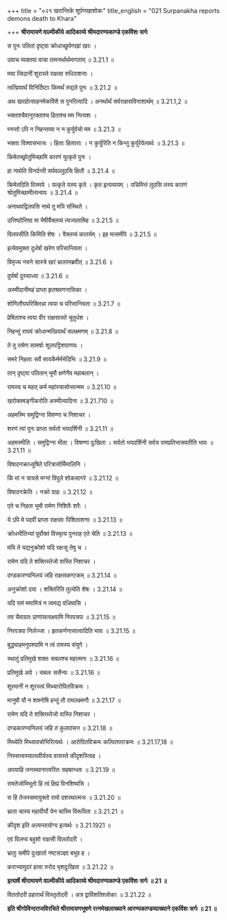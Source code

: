 +++
title = "०२१ खरान्तिके शूर्पणखाशोकः"
title_english = "021 Surpanakha reports demons death to Khara"

+++
**श्रीरामायणे वाल्मीकीये आदिकाव्ये श्रीमदारण्यकाण्डे एकविंशः सर्गः**

स पुनः पतितां दृष्ट्वा क्रोधाच्छूर्पणखां खरः ।

उवाच व्यक्तया वाचा तामनर्थार्थमागताम् ॥ 3.21.1 ॥

मया त्विदानीं शूरास्ते राक्षसा रुधिराशनाः ।

त्वत्प्रियार्थं विनिर्दिष्टाः किमर्थं रुद्यते पुनः ॥ 3.21.2 ॥

अथ खरप्रोत्साहनमेकविंशे स पुनरित्यादि । अनर्थार्थं सर्वराक्षसविनाशार्थम् ॥ 3.21.1,2 ॥

भक्ताश्चैवानुरक्ताश्च हिताश्च मम नित्यशः ।

घ्नन्तो ऽपि न निहन्तव्या न न कुर्युर्वचो मम ॥ 3.21.3 ॥

भक्ताः विश्वासभाजः । हिताः हितपराः । न कुर्युरिति न किन्तु कुर्युरेवेत्यर्थः ॥ 3.21.3 ॥

किमेतच्छ्रोतुमिच्छामि कारणं युत्कृते पुनः ।

हा नाथेति विनर्दन्ती सर्पवल्लुठसि क्षितौ ॥ 3.21.4 ॥

किमेतदिति विस्मये । यत्कृते यस्य कृते । कृत इत्यव्ययम् । यन्निमित्तं लुठसि तस्य कारणं श्रोतुमिच्छामीत्यन्वयः ॥ 3.21.4 ॥

अनाथवद्विलपसि नाथे तु मयि संस्थिते ।

उत्तिष्ठोत्तिष्ठ मा भैषीर्वैक्लव्यं त्यज्यतामिह ॥ 3.21.5 ॥

विलपसीति किमिति शेषः । वैक्लव्यं कातर्यम् । इह मत्समीपे ॥ 3.21.5 ॥

इत्येवमुक्ता दुर्धर्षा खरेण परिसान्त्विता ।

विमृज्य नयने सास्त्रे खरं भ्रातरमब्रवीत् ॥ 3.21.6 ॥

दुर्घर्षा दुस्साध्या ॥ 3.21.6 ॥

अस्मीदानीमहं प्राप्ता हृतश्रवणनासिका ।

शोणितौघपरिक्लिन्ना त्वया च परिसान्त्विता ॥ 3.21.7 ॥

प्रेषिताश्च त्वया वीर राक्षसास्ते चुतुर्धश ।

निहन्तुं राघवं क्रोधान्मत्प्रियार्थं सलक्ष्मणम् ॥ 3.21.8 ॥

ते तु रामेण सामर्षाः शूलपट्टिशपाणयः ।

समरे निहताः सर्वे सायकैर्मर्मभेदिभिः ॥ 3.21.9 ॥

तान् दृष्ट्वा पतितान् भूमौ क्षणेनैव महाबलान् ।

रामस्य च महत् कर्म महांस्त्रासोभवन्मम ॥ 3.21.10 ॥

खरोक्तमङ्गीकरोति अस्मीत्यादिना ॥ 3.21.710 ॥

अहमस्मि समुद्विग्ना विषण्णा च निशाचर ।

शरणं त्वां पुनः प्राप्ता सर्वतो भयदर्शिनी ॥ 3.21.11 ॥

अहमस्मीति । समुद्विग्ना भीता । विषण्णा दुःखिता । सर्वतो भयदर्शिनी सर्वत्र रामप्रतिभासवतीति भावः ॥ 3.21.11 ॥

विषादनक्राध्युषिते परित्रासोर्मिमालिनि ।

किं मां न त्रायसे मग्नां विपुले शोकसागरे ॥ 3.21.12 ॥

विषादनक्रेति । नक्रो ग्राहः ॥ 3.21.12 ॥

एते च निहता भूमौ रामेण निशितैः शरैः ।

ये ऽपि मे पदवीं प्राप्ता राक्षसाः पिशिताशनाः ॥ 3.21.13 ॥

क्रोधभीतिभ्यां पूर्वोक्तं विस्मृत्य पुनराह एते चेति ॥ 3.21.13 ॥

मयि ते यद्यनुक्रोशो यदि रक्षःसु तेषु च ।

रामेण यदि ते शक्तिस्तेजो वास्ति निशाचर ।

दण्डकारण्यनिलयं जहि राक्षसकण्टकम् ॥ 3.21.14 ॥

अनुक्रोशो दया । शक्तिरिति तुल्येति शेषः । 3.21.14 ॥

यदि रामं ममामित्रं न त्वमद्य वधिष्यसि ।

तव चैवाग्रतः प्राणांसत्यक्ष्यामि निरपत्रपा ॥ 3.21.15 ॥

निरपत्रपा निर्लज्जा । हृतकर्णनासात्वादिति भावः ॥ 3.21.15 ॥

बुद्ध्याहमनुपश्यामि न त्वं रामस्य संयुगे ।

स्थातुं प्रतिमुखे शक्तः सबलश्च महात्मनः ॥ 3.21.16 ॥

प्रतिमुखे अग्रे । सबलः ससैन्यः ॥ 3.21.16 ॥

शूरमानी न शूरस्त्वं मिथ्यारोपितविक्रमः ।

मानुषौ यौ न शक्नोषि हन्तुं तौ रामलक्ष्मणौ ॥ 3.21.17 ॥

रामेण यदि ते शक्तिस्तेजो वास्ति निशाचर ।

दण्डकारण्यनिलयं जहि तं कुलपांसन ॥ 3.21.18 ॥

मिथ्येति मिथ्यावचोभिरित्यर्थः । आरोपितविक्रमः कल्पितपराक्रमः ॥ 3.21.17,18 ॥

निस्सत्त्वस्याल्पवीर्यस्य वासस्ते कीदृशस्त्विह ।

अपयाहि जनस्थानात्त्वरितः सहबान्धवः ॥ 3.21.19 ॥

रामतेजोभिभूतो हि त्वं क्षिप्रं विनशिष्यसि ।

स हि तेजस्समायुक्तो रामो दशरथात्मजः ॥ 3.21.20 ॥

भ्राता चास्य महावीर्यो येन चास्मि विरूपिता ॥ 3.21.21 ॥

कीदृश इति अत्यन्तायोग्य इत्यर्थः ॥ 3.21.1921 ॥

एवं विलप्य बहुशो राक्षसी विततोदरी ।

भ्रातुः समीपे दुःखार्ता नष्टसञ्ज्ञा बभूव ह ।

कराभ्यामुदरं हत्वा रुरोद भृशदुःखिता ॥ 3.21.22 ॥

**इत्यार्षे श्रीरामायणे वाल्मीकीये आदिकाव्ये श्रीमदारण्यकाण्डे एकविंशः सर्गः ॥ 21 ॥**

विततोदरी प्रहारार्थं विस्तृतोदरी । अत्र द्वाविंशतिश्लोकाः ॥ 3.21.22 ॥

**इति श्रीगोविन्दराजविरचिते श्रीरामायणभूषणे रत्नमेखलाख्याने आरण्यकाण्डव्याख्याने एकविंशः सर्गः ॥ 21 ॥**
